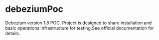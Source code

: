 # debeziumPoc
Debezium version 1.8 POC. Project is designed to share installation and basic operations infrastructure for testing.See official documentation for details.
